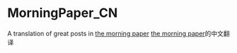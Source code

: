# MorningPaper_CN
A translation of great posts in [the morning paper](https://blog.acolyer.org/about/)
[the morning paper](https://blog.acolyer.org/about/)的中文翻译
